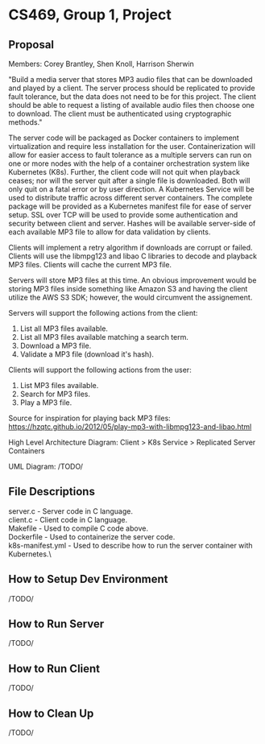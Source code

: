 # CS469, Group 1, Project

## Proposal

Members: Corey Brantley, Shen Knoll, Harrison Sherwin

"Build a media server that stores MP3 audio files that can be downloaded and played by a client. The server process should be replicated to provide fault tolerance, but the data does not need to be for this project. The client should be able to request a listing of available audio files then choose one to download. The client must be authenticated using cryptographic methods."

The server code will be packaged as Docker containers to implement virtualization and require less installation for the user. Containerization will allow for easier access to fault tolerance as a multiple servers can run on one or more nodes with the help of a container orchestration system like Kubernetes (K8s). Further, the client code will not quit when playback ceases; nor will the server quit after a single file is downloaded. Both will only quit on a fatal error or by user direction. A Kubernetes Service will be used to distribute traffic across different server containers. The complete package will be provided as a Kubernetes manifest file for ease of server setup. SSL over TCP will be used to provide some authentication and security between client and server. Hashes will be available server-side of each available MP3 file to allow for data validation by clients.

Clients will implement a retry algorithm if downloads are corrupt or failed. Clients will use the libmpg123 and libao C libraries to decode and playback MP3 files. Clients will cache the current MP3 file.

Servers will store MP3 files at this time. An obvious improvement would be storing MP3 files inside something like Amazon S3 and having the client utilize the AWS S3 SDK; however, the would circumvent the assignement.

Servers will support the following actions from the client:
1) List all MP3 files available.
2) List all MP3 files available matching a search term.
3) Download a MP3 file.
4) Validate a MP3 file (download it's hash).

Clients will support the following actions from the user:
1) List MP3 files available.
2) Search for MP3 files.
3) Play a MP3 file.

Source for inspiration for playing back MP3 files: https://hzqtc.github.io/2012/05/play-mp3-with-libmpg123-and-libao.html

High Level Architecture Diagram:
Client > K8s Service  > Replicated Server Containers

UML Diagram:
/TODO/

## File Descriptions
server.c - Server code in C language.\
client.c - Client code in C language.\
Makefile - Used to compile C code above.\
Dockerfile - Used to containerize the server code.\
k8s-manifest.yml - Used to describe how to run the server container with Kubernetes.\

## How to Setup Dev Environment

/TODO/

## How to Run Server

/TODO/

## How to Run Client

/TODO/

## How to Clean Up

/TODO/
